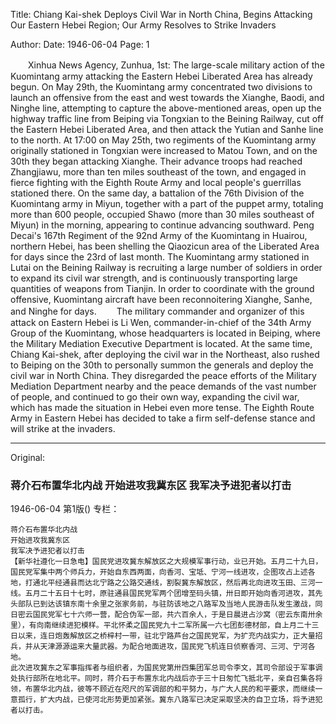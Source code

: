Title: Chiang Kai-shek Deploys Civil War in North China, Begins Attacking Our Eastern Hebei Region; Our Army Resolves to Strike Invaders

Author:
Date: 1946-06-04
Page: 1

　　Xinhua News Agency, Zunhua, 1st: The large-scale military action of the Kuomintang army attacking the Eastern Hebei Liberated Area has already begun. On May 29th, the Kuomintang army concentrated two divisions to launch an offensive from the east and west towards the Xianghe, Baodi, and Ninghe line, attempting to capture the above-mentioned areas, open up the highway traffic line from Beiping via Tongxian to the Beining Railway, cut off the Eastern Hebei Liberated Area, and then attack the Yutian and Sanhe line to the north. At 17:00 on May 25th, two regiments of the Kuomintang army originally stationed in Tongxian were increased to Matou Town, and on the 30th they began attacking Xianghe. Their advance troops had reached Zhangjiawu, more than ten miles southeast of the town, and engaged in fierce fighting with the Eighth Route Army and local people's guerrillas stationed there. On the same day, a battalion of the 76th Division of the Kuomintang army in Miyun, together with a part of the puppet army, totaling more than 600 people, occupied Shawo (more than 30 miles southeast of Miyun) in the morning, appearing to continue advancing southward. Peng Decai's 167th Regiment of the 92nd Army of the Kuomintang in Huairou, northern Hebei, has been shelling the Qiaozicun area of the Liberated Area for days since the 23rd of last month. The Kuomintang army stationed in Lutai on the Beining Railway is recruiting a large number of soldiers in order to expand its civil war strength, and is continuously transporting large quantities of weapons from Tianjin. In order to coordinate with the ground offensive, Kuomintang aircraft have been reconnoitering Xianghe, Sanhe, and Ninghe for days.
　　The military commander and organizer of this attack on Eastern Hebei is Li Wen, commander-in-chief of the 34th Army Group of the Kuomintang, whose headquarters is located in Beiping, where the Military Mediation Executive Department is located. At the same time, Chiang Kai-shek, after deploying the civil war in the Northeast, also rushed to Beiping on the 30th to personally summon the generals and deploy the civil war in North China. They disregarded the peace efforts of the Military Mediation Department nearby and the peace demands of the vast number of people, and continued to go their own way, expanding the civil war, which has made the situation in Hebei even more tense. The Eighth Route Army in Eastern Hebei has decided to take a firm self-defense stance and will strike at the invaders.



<hr /> 

Original: 


### 蒋介石布置华北内战  开始进攻我冀东区  我军决予进犯者以打击

1946-06-04
第1版()
专栏：

    蒋介石布置华北内战
    开始进攻我冀东区
    我军决予进犯者以打击
    【新华社遵化一日急电】国民党进攻冀东解放区之大规模军事行动，业已开始。五月二十九日，国民党军集中两个师兵力，开始自东西两面，向香河、宝坻、宁河一线进攻，企图攻占上述各地，打通北平经通县而达北宁路之公路交通线，割裂冀东解放区，然后再北向进攻玉田、三河一线。五月二十五日十七时，原驻通县国民党军两个团增至码头镇，卅日即开始向香河进攻，其先头部队已到达该镇东南十余里之张家务前，与驻防该地之八路军及当地人民游击队发生激战，同日密云国民党军七十六师一营，配合伪军一部，共六百余人，于是日晨进占沙窝（密云东南卅余里），有向南继续进犯模样。平北怀柔之国民党九十二军所属一六七团彭德材部，自上月二十三日以来，连日炮轰解放区之桥梓村一带，驻北宁路芦台之国民党军，为扩充内战实力，正大量招兵，并从天津源源运来大量武器。为配合地面进攻，国民党飞机连日侦察香河、三河、宁河各地。
    此次进攻冀东之军事指挥者与组织者，为国民党第卅四集团军总司令李文，其司令部设于军事调处执行部所在地北平。同时，蒋介石于布置东北内战后亦于三十日匆忙飞抵北平，亲自召集各将领，布置华北内战，彼等不顾近在咫尺的军调部的和平努力，与广大人民的和平要求，而继续一意孤行，扩大内战，已使河北形势更加紧张。冀东八路军已决定采取坚决的自卫立场，将予进犯者以打击。
